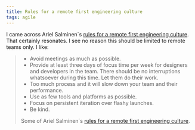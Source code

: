 ```yaml
---
title: Rules for a remote first engineering culture
tags: agile
---
```

I came across Ariel Salminen´s [rules for a remote first engineering culture](https://arie.ls/2023/leading-successful-product-teams/). That certainly resonates. I see no reason this should be limited to remote teams only. I like:

> - Avoid meetings as much as possible.
> - Provide at least three days of focus time per week for designers and developers in the team. There should be no interruptions whatsoever during this time. Let them do their work.
> - Too much process and it will slow down your team and their performance.
> - Use as few tools and platforms as possible.
> - Focus on persistent iteration over flashy launches.
> - Be kind.
> <footer>Some of Ariel Salminen´s <a href="https://arie.ls/2023/leading-successful-product-teams/ ">rules for a remote first engineering culture</a>.</footer>